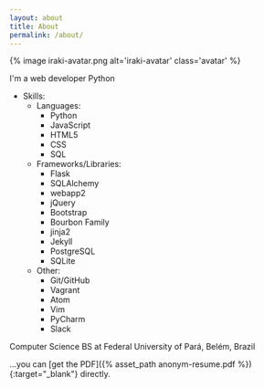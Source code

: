 ```yaml
---
layout: about
title: About
permalink: /about/
---
```

{% image iraki-avatar.png alt='iraki-avatar' class='avatar' %}

I'm a web developer Python

* Skills:
  * Languages:
    - Python
    - JavaScript
    - HTML5
    - CSS
    - SQL
  * Frameworks/Libraries:
    - Flask
    - SQLAlchemy
    - webapp2
    - jQuery
    - Bootstrap
    - Bourbon Family
    - jinja2
    - Jekyll
    - PostgreSQL
    - SQLite
  * Other:
    - Git/GitHub
    - Vagrant
    - Atom
    - Vim
    - PyCharm
    - Slack

Computer Science BS at Federal University of Pará, Belém, Brazil

...you can [get the PDF]({% asset_path anonym-resume.pdf %}){:target="_blank"} <i class="fa fa-file-pdf-o"></i> directly.

[iraki-github]: http://github.com/iraquitan
[iraki-codepen]: https://codepen.io/iraquitan
[iraki-twitter]: https://twitter.com/iraquitan_filho
[iraki-linkedin]: https://linkedin.com/in/iraquitan

<!-- This is the base Jekyll theme. You can find out more info about customizing your Jekyll theme, as well as basic Jekyll usage documentation at [jekyllrb.com](http://jekyllrb.com/)

You can find the source code for the Jekyll new theme at:
[jekyll-new](https://github.com/jglovier/jekyll-new)

You can find the source code for Jekyll at:
[jekyll](https://github.com/jekyll/jekyll) -->
